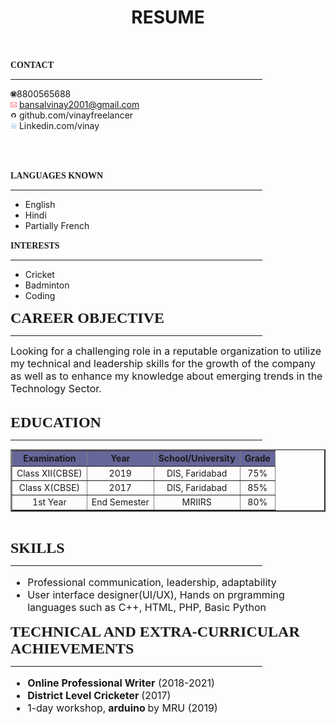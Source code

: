<html>
<head>
	<H1><center><b>RESUME</b></center></H1>
<link rel="stylesheet" href="style.css">
</head>
<body style="Calibri">
<div>
<br>


<font face="HP Simplified Light" color=""><b>CONTACT</b></font>
	
<hr width="80%">

<img src="1.png" height=10px>8800565688<br>
<img src="2.png" height=10px> bansalvinay2001@gmail.com<br> 
<img src="3.png" height=10px> github.com/vinayfreelancer<br>
<img src="4.png" height=10px border="white" > Linkedin.com/vinay

<br><br>

<font face="HP Simplified Light" color=""><b>LANGUAGES KNOWN</b></font>
<hr width="80%">
<ul>
	<li>English</li>
	<li>Hindi</li>	
	<li>Partially French</li>
</ul>

<font face="HP Simplified Light" color=""><b>INTERESTS</b></font>
<hr width="80%">
<ul>
	<li>Cricket</li>
	<li>Badminton</li>
	<li>Coding</li>	
</ul>
</div>	

<font face="HP Simplified Light" size="5"><b>CAREER OBJECTIVE</b> </font><hr width="80%" color="black" align="left">
<font size="3">
Looking for a challenging role in a reputable organization to utilize my technical and leadership skills for the growth of the company as well as to enhance my knowledge about emerging trends in the Technology Sector.<br></font><br>


<font face="HP Simplified Light" size="5"><b>EDUCATION</b></font><hr width="80%" color="black" align="left">
<table border=2 cellpadding="2" cellspacing="2" >
  <font size="3">
  <tr align="center" bgcolor="#666699">
    <th>Examination</th>
    <th>Year </th>
    <th>School/University</th>
    <th>Grade</th>
  </tr>
  <tr align="center">
    <td>Class XII(CBSE)</td>
    <td>2019</td>
    <td>DIS, Faridabad</td>
    <td>75%</td>
  </tr>
  <tr align="center">
    <td>Class X(CBSE)</td>
    <td>2017</td>
    <td>DIS, Faridabad</td>
    <td>85%</td>
  </tr>
  <tr align="center">
    <td>1st Year</td>
    <td>End Semester</td>
    <td>MRIIRS</td>
    <td>80%</td>
  </tr>
  
</font>
</table><br>


<font face="HP Simplified Light" size="5"><b>SKILLS</b> </font><hr width="80%" color="black" align="left">
<font size="3">
<ul>
	<li>Professional communication, leadership, adaptability</li>
	<li>User interface designer(UI/UX), Hands on prgramming languages such as C++, HTML, PHP, Basic Python</li>
</ul>
</font>

<font face="HP Simplified Light" size="5"><b>TECHNICAL AND EXTRA-CURRICULAR ACHIEVEMENTS</b></font>
<hr width="80%" color="black" align="left">
<font size="3">
	<ul>
		<li><b>Online Professional Writer</b> (2018-2021)</li>
		<li><b>District Level Cricketer </b>(2017)</li>
		<li>1-day workshop,<b> arduino </b> by MRU (2019) </li>
</ul>
</font>
</body>
</html>
